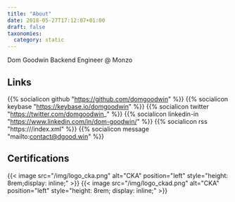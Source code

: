 ```yaml
---
title: "About"
date: 2018-05-27T17:12:07+01:00
draft: false
taxonomies:
  category: static
---
```

Dom Goodwin
Backend Engineer @ Monzo

## Links

{{% socialicon github "https://github.com/domgoodwin" %}}
{{% socialicon keybase "https://keybase.io/domgoodwin" %}}
{{% socialicon twitter "https://twitter.com/domgoodwin_" %}}
{{% socialicon linkedin-in "https://www.linkedin.com/in/dom-goodwin/" %}}
{{% socialicon rss "https:///index.xml" %}}
{{% socialicon message "mailto:contact@dgood.win" %}}

## Certifications

{{< image src="/img/logo_cka.png" alt="CKA" position="left" style="height: 8rem;display: inline;" >}}
{{< image src="/img/logo_ckad.png" alt="CKA" position="left" style="height: 8rem; display: inline;" >}}